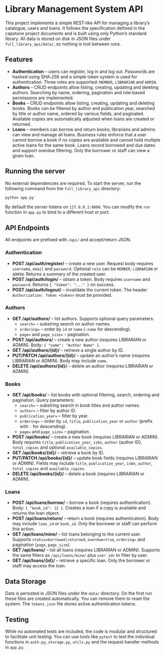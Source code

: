 # Library Management System API

This project implements a simple REST‑like API for managing a library’s
catalogue, users and loans.  It follows the specification defined in
the capstone project documents and is built using only Python’s
standard library.  All data is stored on disk in JSON files under
`full_library_api/data/`, so nothing is lost between runs.

## Features

- **Authentication** – users can register, log in and log out.  Passwords
  are hashed using SHA‑256 and a simple token system is used for
  authentication.  Three roles are supported: `MEMBER`, `LIBRARIAN`
  and `ADMIN`.
- **Authors** – CRUD endpoints allow listing, creating, updating and
  deleting authors.  Searching by name, ordering, pagination and
  role‑based permissions are implemented.
- **Books** – CRUD endpoints allow listing, creating, updating and
  deleting books.  Books can be filtered by author and publication
  year, searched by title or author name, ordered by various fields,
  and paginated.  Available copies are automatically adjusted when
  loans are created or returned.
- **Loans** – members can borrow and return books; librarians and
  admins can view and manage all loans.  Business rules enforce that
  a user cannot borrow a book if no copies are available and cannot
  hold multiple active loans for the same book.  Loans record
  borrowed and due dates and support overdue filtering.  Only the
  borrower or staff can view a given loan.

## Running the server

No external dependencies are required.  To start the server, run the
following command from the `full_library_api` directory:

```bash
python app.py
```

By default the server listens on `127.0.0.1:8000`.  You can modify
the `run` function in `app.py` to bind to a different host or port.

## API Endpoints

All endpoints are prefixed with `/api/` and accept/return JSON.

### Authentication

- **POST /api/auth/register/** – create a new user.  Request body
  requires `username`, `email` and `password`.  Optional `role` can
  be `MEMBER`, `LIBRARIAN` or `ADMIN`.  Returns a summary of the
  created user.
- **POST /api/auth/login/** – obtain a token.  Body requires
  `username` and `password`.  Returns `{ "token": "..." }` on
  success.
- **POST /api/auth/logout/** – invalidate the current token.  The
  header `Authorization: Token <token>` must be provided.

### Authors

- **GET /api/authors/** – list authors.  Supports optional
  query parameters:
  - `search=` – substring search on author names.
  - `ordering=` – order by `id` or `name` (`-name` for descending).
  - `page=` and `page_size=` – pagination.
- **POST /api/authors/** – create a new author (requires LIBRARIAN or
  ADMIN).  Body: `{ "name": "Author Name" }`.
- **GET /api/authors/{id}/** – retrieve a single author by ID.
- **PUT/PATCH /api/authors/{id}/** – update an author’s name
  (requires LIBRARIAN or ADMIN).  Body may include `name`.
- **DELETE /api/authors/{id}/** – delete an author (requires
  LIBRARIAN or ADMIN).

### Books

- **GET /api/books/** – list books with optional filtering,
  search, ordering and pagination.  Query parameters:
  - `search=` – substring search in book titles and author names.
  - `author=` – filter by author ID.
  - `publication_year=` – filter by year.
  - `ordering=` – order by `id`, `title`, `publication_year` or
    `author` (prefix with `-` for descending).
  - `page=` and `page_size=` – pagination.
- **POST /api/books/** – create a new book (requires LIBRARIAN or
  ADMIN).  Body requires `title`, `publication_year`, `isbn`,
  `author` (author ID), `total_copies` and optional `available_copies`.
- **GET /api/books/{id}/** – retrieve a book by ID.
- **PUT/PATCH /api/books/{id}/** – update book fields (requires
  LIBRARIAN or ADMIN).  Fields may include `title`,
  `publication_year`, `isbn`, `author`, `total_copies` and
  `available_copies`.
- **DELETE /api/books/{id}/** – delete a book (requires LIBRARIAN or
  ADMIN).

### Loans

- **POST /api/loans/borrow/** – borrow a book (requires authentication).
  Body: `{ "book_id": 12 }`.  Creates a loan if a copy is available
  and returns the loan object.
- **POST /api/loans/return/** – return a book (requires authentication).
  Body may include `loan_id` or `book_id`.  Only the borrower or staff
  can perform this action.
- **GET /api/loans/mine/** – list loans belonging to the current user.
  Supports `status=borrowed|returned`, `overdue=true`, `ordering=` and
  pagination (`page`, `page_size`).
- **GET /api/loans/** – list all loans (requires LIBRARIAN or ADMIN).
  Supports the same filters as `/api/loans/mine/` plus `user_id=` to
  filter by user.
- **GET /api/loans/{id}/** – retrieve a specific loan.  Only the
  borrower or staff may access the loan.

## Data Storage

Data is persisted in JSON files under the `data/` directory.  On the
first run these files are created automatically.  You can remove
them to reset the system.  The `tokens.json` file stores active
authentication tokens.

## Testing

While no automated tests are included, the code is modular and
structured to facilitate unit testing.  You can use tools like
`pytest` to test the individual functions in `auth.py`,
`storage.py`, `utils.py` and the request handler methods in
`app.py`.
